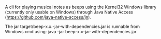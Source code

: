 A cli for playing musical notes as beeps using the Kernel32 Windows library (currently only usable on Windows) through Java Native Access (https://github.com/java-native-access/jn).

The jar target/beep-x.x.-jar-with-dependencies.jar is runnable from Windows cmd using:
java -jar beep-x.x-jar-with-dependencies.jar